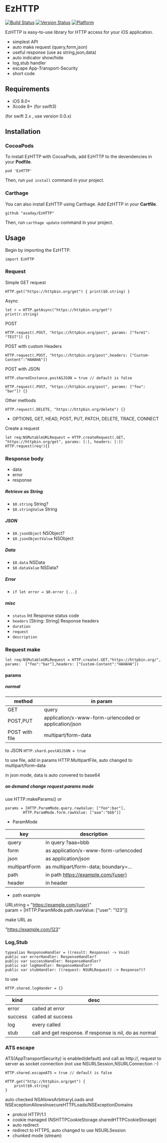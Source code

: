 
# EzHTTP

[![Build Status](https://travis-ci.org/robbiehanson/EzHTTP.svg?branch=master)](https://travis-ci.org/robbiehanson/EzHTTP) 
[![Version Status](https://img.shields.io/cocoapods/v/EzHTTP.svg?style=flat)](http://cocoadocs.org/docsets/EzHTTP) 
[![Platform](http://img.shields.io/cocoapods/p/EzHTTP.svg?style=flat)](http://cocoapods.org/?q=EzHTTP) 


EzHTTP is easy-to-use library for HTTP access for your iOS application. 

- simplest API
- auto make request (query,form,json)
- useful response (use as string,json,data)
- auto indicator show/hide
- log,stub handler
- escape App-Transport-Security
- short code

## Requirements

- iOS 8.0+
- Xcode 8+ (for swift3)

(for swift 2.x , use version 0.0.x)

## Installation

### CocoaPods

To install EzHTTP with CocoaPods, add EzHTTP to the devendencies in your __Podfile__.

	pod 'EzHTTP'

Then, run `pod install` command in your project. 

### Carthage

You can also install EzHTTP using Carthage. Add EzHTTP in your __Cartfile__. 

	github "asaday/EzHTTP"

Then, run `carthage update` command in your project.

## Usage

Begin by importing the EzHTTP.

	import EzHTTP

### Request

Simple GET request

	HTTP.get("https://httpbin.org/get") { print($0.string) }

Async

	let r = HTTP.getAsync("https://httpbin.org/get")
	print(r.string)

POST 

	HTTP.request(.POST, "https://httpbin.org/post", params: ["form1": "TEST"]) {}

POST with custom Headers

	HTTP.request(.POST, "https://httpbin.org/post",headers: ["Custom-Content":"HAHAHA"])

POST with JSON

	HTTP.sharedInstance.postASJSON = true // default is false

	HTTP.request(.POST, "https://httpbin.org/post", params: ["foo": "bar"]) {}

Other methods

	HTTP.request(.DELETE, "https://httpbin.org/delete") {}

- OPTIONS, GET, HEAD, POST, PUT, PATCH, DELETE, TRACE, CONNECT

Create a request

	let req:NSMutableURLRequest = HTTP.createRequest(.GET, "https://httpbin.org/get", params: [:], headers: [:])
	HTTP.request(req!){}


### Response body

- data
- error
- response


##### Retrieve as String

- `$0.string` String?
- `$0.stringValue` String

##### JSON

- `$0.jsonObject` NSObject?
- `$0.jsonObjectValue` NSObject


##### Data

- `$0.data` NSData
- `$0.dataValue` NSData?

##### Error

- `if let error = $0.error {...}`

##### misc

- `status` Int Response status code
- `headers` [String: String] Response headers 
- `duration`
- `request`
- `description`

### Request make

	let req:NSMutableURLRequest = HTTP.create(.GET,"https://httpbin.org/", params: 	["foo":"bar"],headers: ["Custom-Content":"HAHAHA"])

#### params

##### normal

method | in param
---|---
GET| query
POST,PUT | application/x-www-form-urlencoded or application/json
POST with file | multipart/form-data

to JSON `HTTP.shard.postASJSON = true`

to use file, add in params HTTP.MultipartFile, auto changed to multipart/form-data

in json mode, data is auto convered to base64

##### on demand change request params mode

use HTTP.makeParams() or

	params = [HTTP.ParamMode.query.rawValue: ["foo":bar"],
			HTTP.ParamMode.form.rawValue: ["aaa":"bbb"]]


- ParamMode

key|description
---|---
query| in query ?aaa=bbb
form| as application/x-www-form-urlencoded
json| as application/json
multipartForm| as multipart/form-data; boundary=...
path| in path https://example.com/{user}
header| in header


- path example

URLstring = "https://example.com/{user}"  
param = [HTTP.ParamMode.path.rawValue: ["user": "123"]]

make URL as

"https://example.com/123"


### Log,Stub

	typealias ResponseHandler = ((result: Response) -> Void)
	public var errorHandler: ResponseHandler?
	public var successHandler: ResponseHandler?
	public var logHandler: ResponseHandler?
	public var stubHandler: ((request: NSURLRequest) -> Response?)?

to use 

	HTTP.shared.logHander = {}
	
kind|desc
---|---
error | called at error
success | called at success
log | every called
stub | call and get response. if response is nil, do as normal 


### ATS escape

ATS(AppTransportSecurity) is enabled(default) and call as http://, request to server as socket connection (not use NSURLSession,NSURLConnection :-)

	HTTP.shared.escapeATS = true // default is false

	HTTP.get("http://httpbin.org/get") {
		print($0.string)
	}

auto checked NSAllowsArbitraryLoads and NSExceptionAllowsInsecureHTTPLoads/NSExceptionDomains

- protcol HTTP/1.1 
- cookie managed (NSHTTPCookieStorage.sharedHTTPCookieStorage)
- auto redirect
- redirect to HTTPS, auto changed to use NSURLSession
- chunked mode (stream)
